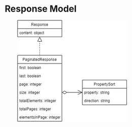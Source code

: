 # Response Model

<figure><img src="../../.gitbook/assets/generic_response_model.drawio.png" alt=""><figcaption></figcaption></figure>
